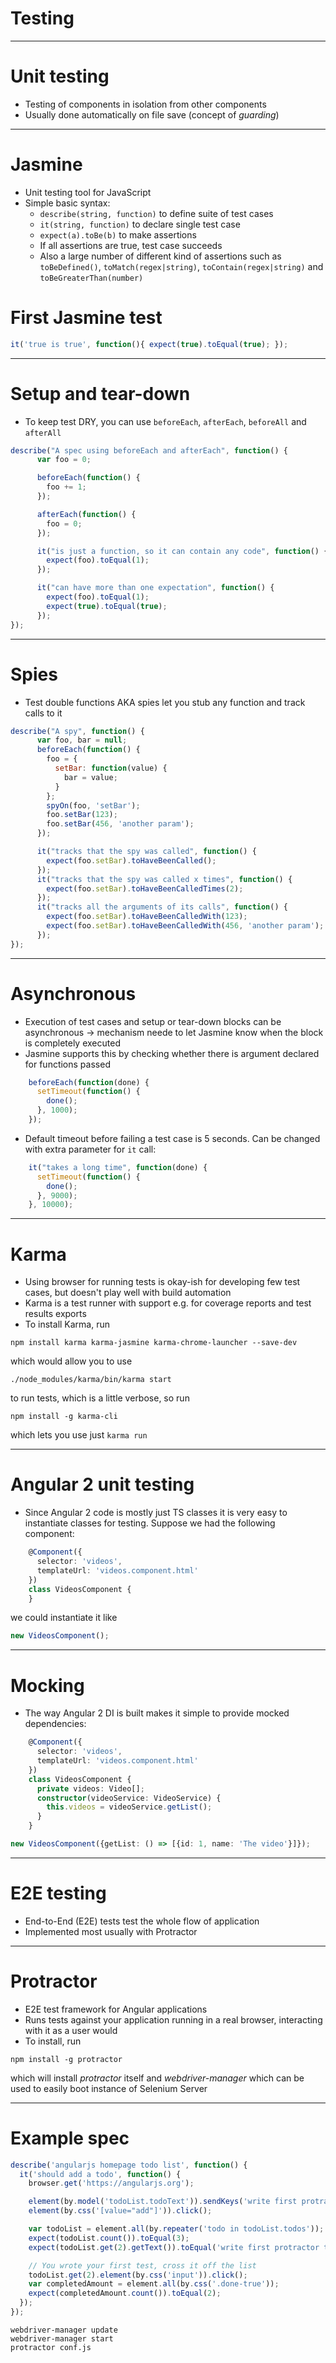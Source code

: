 # Testing

---

# Unit testing
- Testing of components in isolation from other components
- Usually done automatically on file save (concept of _guarding_)

---
# Jasmine
- Unit testing tool for JavaScript
- Simple basic syntax:
  - `describe(string, function)` to define suite of test cases
  - `it(string, function)` to declare single test case
  - `expect(a).toBe(b)` to make assertions
  - If all assertions are true, test case succeeds
  - Also a large number of different kind of assertions such as `toBeDefined()`, `toMatch(regex|string)`, `toContain(regex|string)` and `toBeGreaterThan(number)`

# First Jasmine test

```javascript
it('true is true', function(){ expect(true).toEqual(true); });
```

---
# Setup and tear-down
- To keep test DRY, you can use `beforeEach`, `afterEach`, `beforeAll` and `afterAll`
```javascript
describe("A spec using beforeEach and afterEach", function() {
      var foo = 0;

      beforeEach(function() {
        foo += 1;
      });

      afterEach(function() {
        foo = 0;
      });

      it("is just a function, so it can contain any code", function() {
        expect(foo).toEqual(1);
      });

      it("can have more than one expectation", function() {
        expect(foo).toEqual(1);
        expect(true).toEqual(true);
      });
});
```

---
# Spies
- Test double functions AKA spies let you stub any function and track calls to it
```javascript
describe("A spy", function() {
      var foo, bar = null;
      beforeEach(function() {
        foo = {
          setBar: function(value) {
            bar = value;
          }
        };
        spyOn(foo, 'setBar');
        foo.setBar(123);
        foo.setBar(456, 'another param');
      });

      it("tracks that the spy was called", function() {
        expect(foo.setBar).toHaveBeenCalled();
      });
      it("tracks that the spy was called x times", function() {
        expect(foo.setBar).toHaveBeenCalledTimes(2);
      });
      it("tracks all the arguments of its calls", function() {
        expect(foo.setBar).toHaveBeenCalledWith(123);
        expect(foo.setBar).toHaveBeenCalledWith(456, 'another param');
      });
});
```
---
# Asynchronous
- Execution of test cases and setup or tear-down blocks can be asynchronous -> mechanism neede to let Jasmine know when the block is completely executed
- Jasmine supports this by checking whether there is argument declared for functions passed
```javascript
    beforeEach(function(done) {
      setTimeout(function() {
        done();
      }, 1000);
    });
```
- Default timeout before failing a test case is 5 seconds. Can be changed with extra parameter for `it` call:
```javascript
    it("takes a long time", function(done) {
      setTimeout(function() {
        done();
      }, 9000);
    }, 10000);
```


---
# Karma
- Using browser for running tests is okay-ish for developing few test cases, but doesn't play well with build automation
- Karma is a test runner with support e.g. for coverage reports and test results exports
- To install Karma, run
```shell
npm install karma karma-jasmine karma-chrome-launcher --save-dev
```
which would allow you to use
```shell
./node_modules/karma/bin/karma start
```
to run tests, which is a little verbose, so run
```shell
npm install -g karma-cli
```
which lets you use just `karma run`

---
# Angular 2 unit testing
- Since Angular 2 code is mostly just TS classes it is very easy to instantiate classes for testing. Suppose we had the following component:
```typescript
    @Component({
      selector: 'videos',
      templateUrl: 'videos.component.html'
    })
    class VideosComponent {
    }
```
we could instantiate it like
```typescript
new VideosComponent();
```

---
# Mocking
- The way Angular 2 DI is built makes it simple to provide mocked dependencies:
```typescript
    @Component({
      selector: 'videos',
      templateUrl: 'videos.component.html'
    })
    class VideosComponent {
      private videos: Video[];
      constructor(videoService: VideoService) {
        this.videos = videoService.getList();
      }
    }
```
```typescript
new VideosComponent({getList: () => [{id: 1, name: 'The video'}]});
```
---
# E2E testing
- End-to-End (E2E) tests test the whole flow of application
- Implemented most usually with Protractor

---
# Protractor
- E2E test framework for Angular applications
- Runs tests against your application running in a real browser, interacting with it as a user would
- To install, run
```shell
npm install -g protractor
```
which will install _protractor_ itself and _webdriver-manager_ which can be used to easily boot instance of Selenium Server

---
# Example spec

```javascript
describe('angularjs homepage todo list', function() {
  it('should add a todo', function() {
    browser.get('https://angularjs.org');

    element(by.model('todoList.todoText')).sendKeys('write first protractor test');
    element(by.css('[value="add"]')).click();

    var todoList = element.all(by.repeater('todo in todoList.todos'));
    expect(todoList.count()).toEqual(3);
    expect(todoList.get(2).getText()).toEqual('write first protractor test');

    // You wrote your first test, cross it off the list
    todoList.get(2).element(by.css('input')).click();
    var completedAmount = element.all(by.css('.done-true'));
    expect(completedAmount.count()).toEqual(2);
  });
});
```

```shell
webdriver-manager update
webdriver-manager start
protractor conf.js
```

